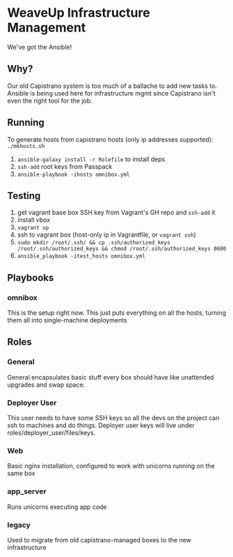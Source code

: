 # WeaveUp Infrastructure Management

We've got the Ansible!

## Why?

Our old Capistrano system is too much of a ballache to add new tasks to.  Ansible is being used here for infrastructure mgmt since Capistrano isn't even the right tool for the job.

## Running

To generate hosts from capistrano hosts (only ip addresses supported): `./mkhosts.sh`

1) `ansible-galaxy install -r Rolefile` to install deps
2) `ssh-add` root keys from Passpack
3) `ansible-playbook -ihosts omnibox.yml`

## Testing

1) get vagrant base box SSH key from Vagrant's GH repo and `ssh-add` it
2) install vbox
3) `vagrant up`
4) ssh to vagrant box (host-only ip in Vagrantfile, or `vagrant ssh`)
5) `sudo mkdir /root/.ssh/ && cp .ssh/authorized_keys /root/.ssh/authorized_keys && chmod /root/.ssh/authorized_keys 0600`
6) `ansible_playbook -itest_hosts omnibox.yml`

## Playbooks

### omnibox

This is the setup right now.  This just puts everything on all the hosts, turning them all into single-machine deployments

## Roles

### General

General encapsulates basic stuff every box should have like unattended upgrades and swap space.

### Deployer User

This user needs to have some SSH keys so all the devs on the project can ssh to machines and do things.  Deployer user keys will live under roles/deployer\_user/files/keys.

### Web

Basic nginx installation, configured to work with unicorns running on the same box

### app\_server

Runs unicorns executing app code

### legacy

Used to migrate from old capistrano-managed boxes to the new infrastructure
